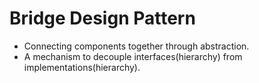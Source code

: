 # Bridge Design Pattern

- Connecting components together through abstraction.
- A mechanism to decouple interfaces(hierarchy) from implementations(hierarchy). 